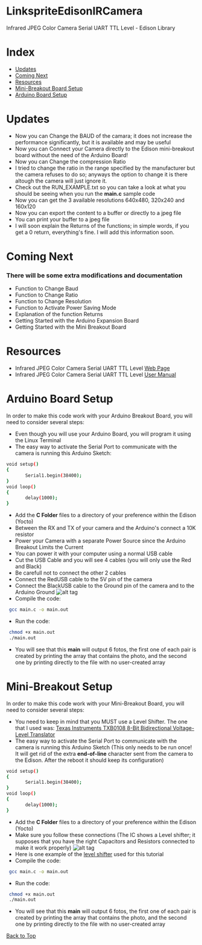 # LinkspriteEdisonIRCamera
Infrared JPEG Color Camera Serial UART TTL Level - Edison Library
 
Index
=================

  * [Updates](#updates)
  * [Coming Next](#coming-next)
  * [Resources](#resources)
  * [Mini-Breakout Board Setup](#mini-breakout-board-setup)
  * [Arduino Board Setup](#arduino-board-setup)
  
Updates
============

 - Now you can Change the BAUD of the camara; it does not increase the performance significantly, but it is available and may be useful
 - Now you can Connect your Camera directly to the Edison mini-breakout board without the need of the Arduino Board!
 - Now you can Change the compression Ratio 
  - I tried to change the ratio in the range specified by the manufacturer but the camera refuses to do so; anyways the option to change it is there altough the camera will just ignore it.
 - Check out the RUN_EXAMPLE.txt so you can take a look at what you should be seeing when you run the **main.c** sample code
 - Now you can get the 3 available resolutions 640x480, 320x240 and 160x120
 - Now you can export the content to a buffer or directly to a jpeg file
 - You can print your buffer to a jpeg file
 - I will soon explain the Returns of the functions; in simple words, if you get a 0 return, everything's fine. I will add this information soon.

Coming Next
============

### There will be some extra modifications and documentation

 - Function to Change Baud
 - Function to Change Ratio
 - Function to Change Resolution
 - Function to Activate Power Saving Mode
 - Explanation of the function Returns
 - Getting Started with the Arduino Expansion Board
 - Getting Started with the Mini Breakout Board
 


Resources
============

 - Infrared JPEG Color Camera Serial UART TTL Level [Web Page](http://store.linksprite.com/infrared-jpeg-color-camera-serial-uart-ttl-level/)
 - Infrared JPEG Color Camera Serial UART TTL Level [User Manual ](http://www.linksprite.com/upload/file/1291522825.pdf)

Arduino Board Setup
============
In order to make this code work with your Arduino Breakout Board, you will need to consider several steps:
 - Even though you will use your Arduino Board, you will program it using the Linux Terminal
- The easy way to activate the Serial Port to communicate with the camera is running this Arduino Sketch:
```sh
void setup() 
{  
       Serial1.begin(38400); 
}  
void loop() 
{  
       delay(1000);      
}  
```
 - Add the **C Folder** files to a directory of your preference within the Edison (Yocto)
 - Between the RX and TX of your camera and the Arduino's connect a 10K resistor
 - Power your Camera with a separate Power Source since the Arduino Breakout Limits the Current
 - You can power it with your computer using a normal USB cable
 - Cut the USB Cable and you will see 4 cables (you will only use the Red and Black)
  - Be carefull not to connect the other 2 cables
 - Connect the RedUSB cable to the 5V pin of the camera
 - Connect the BlackUSB cable to the Ground pin of the camera and to the Arduino Ground
![alt tag](https://github.com/humberto-garza/LinkspriteEdisonIRCamera/blob/master/Images/Arduino_setup.jpg)
 - Compile the code:
```sh
 gcc main.c -o main.out
```
 - Run the code:
```sh
 chmod +x main.out
 ./main.out
```
 - You will see that this **main** will output 6 fotos, the first one of each pair is created by printing the array that contains the photo, and the second one by printing directly to the file with no user-created array

Mini-Breakout Setup
============
In order to make this code work with your Mini-Breakout Board, you will need to consider several steps:
- You need to keep in mind that you MUST use a Level Shifter. The one that I used was: [Texas Instruments TXB0108 8-Bit Bidirectional Voltage-Level Translator](http://www.ti.com/lit/ds/symlink/txb0108.pdf)
- The easy way to activate the Serial Port to communicate with the camera is running this Arduino Sketch (This only needs to be run once! It will get rid of the extra **end-of-line** character sent from the camera to the Edison. After the reboot it should keep its configuration)
```sh
void setup() 
{  
       Serial1.begin(38400); 
}  
void loop() 
{  
       delay(1000);      
}  
```
 - Add the **C Folder** files to a directory of your preference within the Edison (Yocto)
 - Make sure you follow these connections (The IC shows a Level shifter; it supposes that you have the right Capacitors and Resistors connected to make it work properly)
 ![alt tag](https://github.com/humberto-garza/LinkspriteEdisonIRCamera/blob/master/Images/MiniBreakout_setup.jpg)
 - Here is one example of the [level shifter](https://hetpro-store.com/convertidor-de-niveles-logicos-bidireccional-level-shifter-8ch/) used for this tutorial
 - Compile the code:
```sh
 gcc main.c -o main.out
```
 - Run the code:
```sh
 chmod +x main.out
 ./main.out
```
 - You will see that this **main** will output 6 fotos, the first one of each pair is created by printing the array that contains the photo, and the second one by printing directly to the file with no user-created array


[Back to Top](#index)





